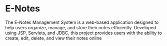 # E-Notes
The E-Notes Management System is a web-based application designed to help users organize, manage, and store their notes efficiently. Developed using JSP, Servlets, and JDBC, this project provides users with the ability to create, edit, delete, and view their notes online
